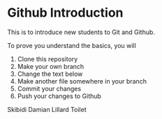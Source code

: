 # Github Introduction

This is to introduce new students to Git and Github.

To prove you understand the basics, you will
1. Clone this repository
2. Make your own branch
3. Change the text below
4. Make another file somewhere in your branch
5. Commit your changes
6. Push your changes to Github

  Skibidi Damian Lillard Toilet 